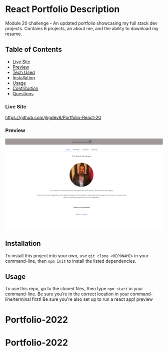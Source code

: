 # React Portfolio Description
Module 20 challenge - An updated portfolio showcasing my full stack dev projects. Contains 6 projects, an about me, and the ability to download my resume.

## Table of Contents
- [Live Site](#live-site)
- [Preview](#preview)
- [Tech Used](#tech-used)
- [Installation](#installation)
- [Usage](#usage)
- [Contribution](#contribution)
- [Questions](#questions)

### Live Site
https://github.com/jkgdev8/Portfolio-React-20


### Preview 

![Preview](./src/preview.png)



## Installation 

To install this project into your own, use `git clone <REPONAME>` in your command-line, then `npm init` to install the listed dependencies.

## Usage 

To use this repo, go to the cloned files, then type `npm start` in your command-line. Be sure you’re in the correct location in your command-line/terminal first! Be sure you're also set up to run a react app!
preview


# Portfolio-2022
# Portfolio-2022
